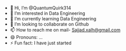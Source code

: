 - 👋 Hi, I’m @QuantumQuirk314
- 👀 I’m interested in Data Engineering
- 🌱 I’m currently learning Data Engineering
- 💞️ I’m looking to collaborate on Github
- 📫 How to reach me on mail- Sajjad.xalh@gmail.com
- 😄 Pronouns: ...
- ⚡ Fun fact: I have just started

<!---
QuantumQuirk314/QuantumQuirk314 is a ✨ special ✨ repository because its `README.md` (this file) appears on your GitHub profile.
You can click the Preview link to take a look at your changes.
--->
